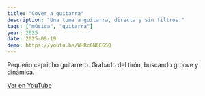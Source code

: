 ```yaml
---
title: "Cover a guitarra"
description: "Una toma a guitarra, directa y sin filtros."
tags: ["música", "guitarra"]
year: 2025
date: 2025-09-19
demo: https://youtu.be/WHRc6N6EGSQ
---
```


Pequeño capricho guitarrero. Grabado del tirón, buscando groove y dinámica.

[Ver en YouTube](https://youtu.be/WHRc6N6EGSQ)


